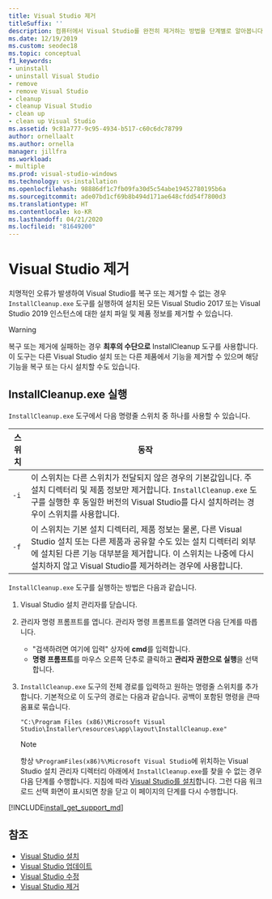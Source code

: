 ```yaml
---
title: Visual Studio 제거
titleSuffix: ''
description: 컴퓨터에서 Visual Studio를 완전히 제거하는 방법을 단계별로 알아봅니다.
ms.date: 12/19/2019
ms.custom: seodec18
ms.topic: conceptual
f1_keywords:
- uninstall
- uninstall Visual Studio
- remove
- remove Visual Studio
- cleanup
- cleanup Visual Studio
- clean up
- clean up Visual Studio
ms.assetid: 9c81a777-9c95-4934-b517-c60c6dc78799
author: ornellaalt
ms.author: ornella
manager: jillfra
ms.workload:
- multiple
ms.prod: visual-studio-windows
ms.technology: vs-installation
ms.openlocfilehash: 98886df1c7fb09fa30d5c54abe19452780195b6a
ms.sourcegitcommit: ade07bd1cf69b8b494d171ae648cfdd54f7800d3
ms.translationtype: HT
ms.contentlocale: ko-KR
ms.lasthandoff: 04/21/2020
ms.locfileid: "81649200"
---
```

# <a name="remove-visual-studio"></a>Visual Studio 제거

치명적인 오류가 발생하여 Visual Studio를 복구 또는 제거할 수 없는 경우 `InstallCleanup.exe` 도구를 실행하여 설치된 모든 Visual Studio 2017 또는 Visual Studio 2019 인스턴스에 대한 설치 파일 및 제품 정보를 제거할 수 있습니다.

> [!WARNING]
> 복구 또는 제거에 실패하는 경우 **최후의 수단으로** InstallCleanup 도구를 사용합니다. 이 도구는 다른 Visual Studio 설치 또는 다른 제품에서 기능을 제거할 수 있으며 해당 기능을 복구 또는 다시 설치할 수도 있습니다.

## <a name="run-installcleanupexe"></a>InstallCleanup.exe 실행

`InstallCleanup.exe` 도구에서 다음 명령줄 스위치 중 하나를 사용할 수 있습니다.

| 스위치 | 동작 |
| ------ | -------- |
| `-i`   | 이 스위치는 다른 스위치가 전달되지 않은 경우의 기본값입니다. 주 설치 디렉터리 및 제품 정보만 제거합니다. `InstallCleanup.exe` 도구를 실행한 후 동일한 버전의 Visual Studio를 다시 설치하려는 경우이 스위치를 사용합니다. |
| `-f`   | 이 스위치는 기본 설치 디렉터리, 제품 정보는 물론, 다른 Visual Studio 설치 또는 다른 제품과 공유할 수도 있는 설치 디렉터리 외부에 설치된 다른 기능 대부분을 제거합니다. 이 스위치는 나중에 다시 설치하지 않고 Visual Studio를 제거하려는 경우에 사용합니다. |

`InstallCleanup.exe` 도구를 실행하는 방법은 다음과 같습니다.

1. Visual Studio 설치 관리자를 닫습니다.
1. 관리자 명령 프롬프트를 엽니다. 관리자 명령 프롬프트를 열려면 다음 단계를 따릅니다.
   * "검색하려면 여기에 입력" 상자에 **cmd**를 입력합니다.
   * **명령 프롬프트**를 마우스 오른쪽 단추로 클릭하고 **관리자 권한으로 실행**을 선택합니다.
1. `InstallCleanup.exe` 도구의 전체 경로를 입력하고 원하는 명령줄 스위치를 추가합니다. 기본적으로 이 도구의 경로는 다음과 같습니다. 공백이 포함된 명령을 큰따옴표로 묶습니다.

   ```
   "C:\Program Files (x86)\Microsoft Visual Studio\Installer\resources\app\layout\InstallCleanup.exe"
   ```

   > [!NOTE]
   > 항상 `%ProgramFiles(x86)%\Microsoft Visual Studio`에 위치하는 Visual Studio 설치 관리자 디렉터리 아래에서 `InstallCleanup.exe`를 찾을 수 없는 경우 다음 단계를 수행합니다. 지침에 따라 [Visual Studio를 설치](install-visual-studio.md)합니다. 그런 다음 워크로드 선택 화면이 표시되면 창을 닫고 이 페이지의 단계를 다시 수행합니다.

[!INCLUDE[install_get_support_md](includes/install_get_support_md.md)]

## <a name="see-also"></a>참조

* [Visual Studio 설치](install-visual-studio.md)
* [Visual Studio 업데이트](update-visual-studio.md)
* [Visual Studio 수정](modify-visual-studio.md)
* [Visual Studio 제거](uninstall-visual-studio.md)
